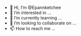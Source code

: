 - 👋 Hi, I’m @Epannketchee
- 👀 I’m interested in ...
- 🌱 I’m currently learning ...
- 💞️ I’m looking to collaborate on ...
- 📫 How to reach me ...

<!---
Epannketchee/Epannketchee is a ✨ special ✨ repository because its `README.md` (this file) appears on your GitHub profile.
You can click the Preview link to take a look at your changes.
--->
